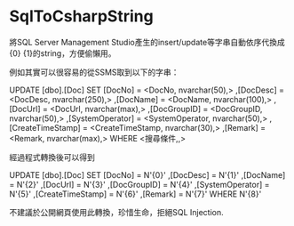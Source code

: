 # SqlToCsharpString
將SQL Server Management Studio產生的insert/update等字串自動依序代換成{0} {1}的string，方便偷懶用。

例如其實可以很容易的從SSMS取到以下的字串：

UPDATE [dbo].[Doc]
   SET [DocNo] = <DocNo, nvarchar(50),>
      ,[DocDesc] = <DocDesc, nvarchar(250),>
      ,[DocName] = <DocName, nvarchar(100),>
      ,[DocUrl] = <DocUrl, nvarchar(max),>
      ,[DocGroupID] = <DocGroupID, nvarchar(50),>
      ,[SystemOperator] = <SystemOperator, nvarchar(50),>
      ,[CreateTimeStamp] = <CreateTimeStamp, nvarchar(30),>
      ,[Remark] = <Remark, nvarchar(max),>
 WHERE <搜尋條件,,>

經過程式轉換後可以得到

UPDATE [dbo].[Doc]
   SET [DocNo] = N'{0}'
      ,[DocDesc] = N'{1}'
      ,[DocName] = N'{2}'
      ,[DocUrl] = N'{3}'
      ,[DocGroupID] = N'{4}'
      ,[SystemOperator] = N'{5}'
      ,[CreateTimeStamp] = N'{6}'
      ,[Remark] = N'{7}'
 WHERE N'{8}'

不建議於公開網頁使用此轉換，珍惜生命，拒絕SQL Injection.
